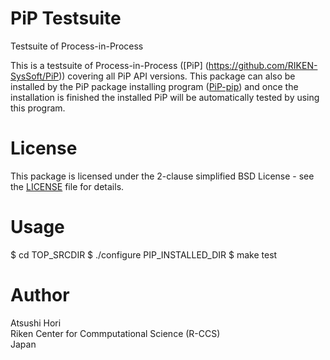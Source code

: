 # PiP Testsuite

Testsuite of Process-in-Process

This is a testsuite of Process-in-Process ([PiP]
(https://github.com/RIKEN-SysSoft/PiP)) covering all PiP API
versions.  This package can also be installed by the PiP package
installing program
([PiP-pip](https://github.com/RIKEN-SysSoft/PiP-pip)) and once the
installation is finished the installed PiP will be automatically
tested by using this program.

# License

This package is licensed under the 2-clause simplified BSD License -
see the [LICENSE](LICENSE) file for details.

# Usage

  $ cd TOP_SRCDIR
  $ ./configure PIP_INSTALLED_DIR
  $ make test

# Author

Atsushi Hori<br>
Riken Center for Commputational Science (R-CCS)<br>
Japan<br>
